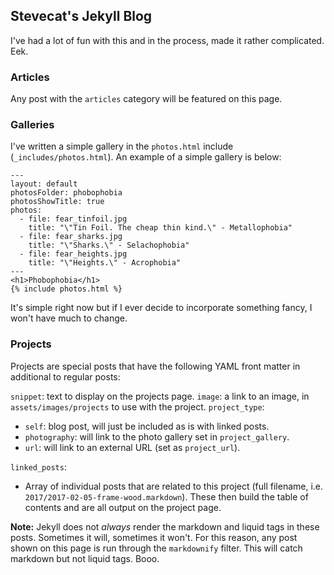 ## Stevecat's Jekyll Blog

I've had a lot of fun with this and in the process, made it rather complicated. Eek.

### Articles

Any post with the `articles` category will be featured on this page.

### Galleries

I've written a simple gallery in the `photos.html` include (`_includes/photos.html`). An example of a simple gallery is below:

```
---
layout: default
photosFolder: phobophobia
photosShowTitle: true
photos:
  - file: fear_tinfoil.jpg
    title: "\"Tin Foil. The cheap thin kind.\" - Metallophobia"
  - file: fear_sharks.jpg
    title: "\"Sharks.\" - Selachophobia"
  - file: fear_heights.jpg
    title: "\"Heights.\" - Acrophobia"
---
<h1>Phobophobia</h1>
{% include photos.html %}
```

It's simple right now but if I ever decide to incorporate something fancy, I won't have much to change.

### Projects

Projects are special posts that have the following YAML front matter in additional to regular posts:

`snippet`: text to display on the projects page.
`image`: a link to an image, in `assets/images/projects` to use with the project.
`project_type`:

* `self`: blog post, will just be included as is with linked posts.
* `photography`: will link to the photo gallery set in `project_gallery`.
* `url`: will link to an external URL (set as `project_url`).

`linked_posts`:

* Array of individual posts that are related to this project (full filename, i.e. `2017/2017-02-05-frame-wood.markdown`). These then build the table of contents and are all output on the project page.

**Note:** Jekyll does not _always_ render the markdown and liquid tags in these posts. Sometimes it will, sometimes it won't. For this reason, any post shown on this page is run through the `markdownify` filter. This will catch markdown but not liquid tags. Booo.
